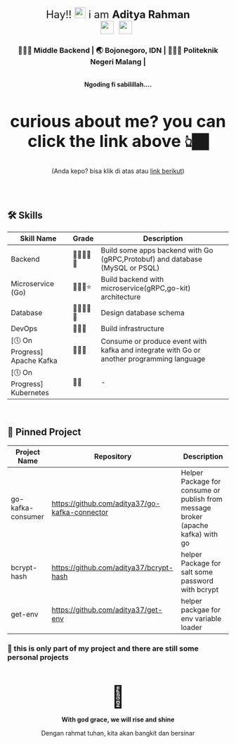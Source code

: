 <div align="center">
    <font size="5">
        Hay!! <img src="https://media.giphy.com/media/hvRJCLFzcasrR4ia7z/giphy.gif" width="25px">  i am <b>Aditya Rahman</b>
    </font>
</div>
<div align="center">
    <a href="https://www.linkedin.com/in/aditya-rahman-542baa193/"><img height="30" src="https://raw.githubusercontent.com/trinwin/trinwin/master/icons/linkedin.png?raw=true"></a>&nbsp;&nbsp;
    <a href="instagram.com/1309_dit"><img height="30" src="https://raw.githubusercontent.com/trinwin/trinwin/master/icons/instagram.png?raw=true"></a>&nbsp;&nbsp;
    </br>
    <h3> 👩🏻‍💻 Middle Backend | 🌏 Bojonegoro, IDN | 🧑🏼‍🎓  Politeknik Negeri Malang | </h3> 
    </br>        
    <b>Ngoding fi sabilillah....</b>
    </br>
    <font size="6"> <h3>curious about me? you can click the link above 👆🏿 </h3> </font>
    <p>(Anda kepo? bisa klik di atas atau <a href="https://wa.me/6282257152133">link berikut</a>)</p>
</div>
</br>
</br>

## 🛠 Skills

| Skill Name | Grade | Description
| --- | --- | --- |
|Backend|🌟🌟🌟🌟🌟|Build some apps backend with Go (gRPC,Protobuf) and database (MySQL or PSQL)|
| Microservice (Go)| 🌟🌟🌟⭐ | Build backend with microservice(gRPC,go-kit) architecture
| Database | 🌟🌟🌟🌟🌟 | Design database schema |
| DevOps | 🌟🌟🌟 | Build infrastructure
| [🕔 On Progress] Apache Kafka| 🌟🌟🌟| Consume or produce event with kafka and integrate with Go or another programming language
| [🕔 On Progress] Kubernetes | 🌟🌟 | -
</br>

## 📌 Pinned Project
| Project Name | Repository | Description
| --- | --- | --- |
| go-kafka-consumer | https://github.com/aditya37/go-kafka-connector | Helper Package for consume or publish from message broker (apache kafka) with go|
| bcrypt-hash | https://github.com/aditya37/bcrypt-hash | helper Package for salt some password with bcrypt|
| get-env | https://github.com/aditya37/get-env | helper packgae for env variable loader

### 🚧 this is only part of my project and there are still some personal projects

<div align="center">
    <br></br> 
    <font size="20">
        🌻
    </font>
    <b><p>With god grace, we will rise and shine</p></b>
    <p>Dengan rahmat tuhan, kita akan bangkit dan bersinar</p>
</div>

